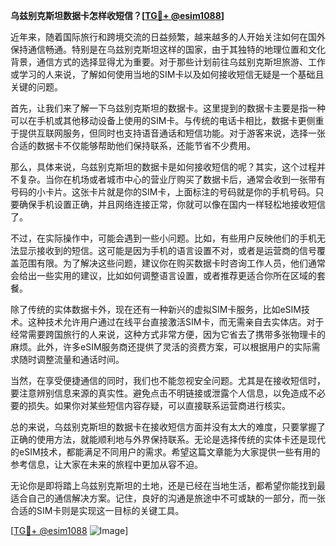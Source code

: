**乌兹别克斯坦数据卡怎样收短信？[[TG💪+ @esim1088](https://t.me/s/esim1088)]**

近年来，随着国际旅行和跨境交流的日益频繁，越来越多的人开始关注如何在国外保持通信畅通。特别是在乌兹别克斯坦这样的国家，由于其独特的地理位置和文化背景，通信方式的选择显得尤为重要。对于那些计划前往乌兹别克斯坦旅游、工作或学习的人来说，了解如何使用当地的SIM卡以及如何接收短信无疑是一个基础且关键的问题。

首先，让我们来了解一下乌兹别克斯坦的数据卡。这里提到的数据卡主要是指一种可以在手机或其他移动设备上使用的SIM卡。与传统的电话卡相比，数据卡更侧重于提供互联网服务，但同时也支持语音通话和短信功能。对于游客来说，选择一张合适的数据卡不仅能够帮助他们保持联系，还能节省不少费用。

那么，具体来说，乌兹别克斯坦的数据卡是如何接收短信的呢？其实，这个过程并不复杂。当你在机场或者城市中心的营业厅购买了数据卡后，通常会收到一张带有号码的小卡片。这张卡片就是你的SIM卡，上面标注的号码就是你的手机号码。只要确保手机设置正确，并且网络连接正常，你就可以像在国内一样轻松地接收短信了。

不过，在实际操作中，可能会遇到一些小问题。比如，有些用户反映他们的手机无法显示接收到的短信。这可能是因为手机的语言设置不对，或者是运营商的信号覆盖范围有限。为了解决这些问题，建议你在购买数据卡时咨询工作人员，他们通常会给出一些实用的建议，比如如何调整语言设置，或者推荐更适合你所在区域的套餐。

除了传统的实体数据卡外，现在还有一种新兴的虚拟SIM卡服务，比如eSIM技术。这种技术允许用户通过在线平台直接激活SIM卡，而无需亲自去实体店。对于经常需要跨国旅行的人来说，这种方式非常方便，因为它省去了携带多张物理卡的麻烦。此外，许多eSIM服务商还提供了灵活的资费方案，可以根据用户的实际需求随时调整流量和通话时间。

当然，在享受便捷通信的同时，我们也不能忽视安全问题。尤其是在接收短信时，要注意辨别信息来源的真实性。避免点击不明链接或泄露个人信息，以免造成不必要的损失。如果你对某些短信内容存疑，可以直接联系运营商进行核实。

总的来说，乌兹别克斯坦的数据卡在接收短信方面并没有太大的难度，只要掌握了正确的使用方法，就能顺利地与外界保持联系。无论是选择传统的实体卡还是现代的eSIM技术，都能满足不同用户的需求。希望这篇文章能为大家提供一些有用的参考信息，让大家在未来的旅程中更加从容不迫。

无论你是即将踏上乌兹别克斯坦的土地，还是已经在当地生活，都希望你能找到最适合自己的通信解决方案。记住，良好的沟通是旅途中不可或缺的一部分，而一张合适的SIM卡则是实现这一目标的关键工具。

[[TG💪+ @esim1088](https://t.me/s/esim1088) ![Image](https://i.postimg.cc/4NQfJmqS/Snipaste-2025-05-13-00-14-12.png)]